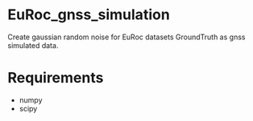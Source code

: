 # EuRoc_gnss_simulation
Create gaussian random noise for EuRoc datasets GroundTruth as gnss simulated data.
# Requirements
* numpy
* scipy
